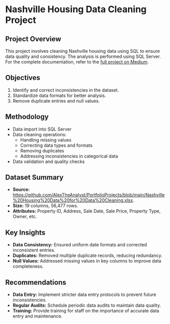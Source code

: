 
# Nashville Housing Data Cleaning Project

## Project Overview
This project involves cleaning Nashville housing data using SQL to ensure data quality and consistency. The analysis is performed using SQL Server. For the complete documentation, refer to the [full project on Medium](https://medium.com/@chelagattabitha6/nashville-housing-data-cleaning-in-sql-4d54fa5fe0eb).

## Objectives
1. Identify and correct inconsistencies in the dataset.
2. Standardize data formats for better analysis.
3. Remove duplicate entries and null values.

## Methodology
- Data import into SQL Server
- Data cleaning operations:
  - Handling missing values
  - Correcting data types and formats
  - Removing duplicates
  - Addressing inconsistencies in categorical data
- Data validation and quality checks

## Dataset Summary
- **Source:** https://github.com/AlexTheAnalyst/PortfolioProjects/blob/main/Nashville%20Housing%20Data%20for%20Data%20Cleaning.xlsx.
- **Size:** 19 columns, 56,477 rows.
- **Attributes:** Property ID, Address, Sale Date, Sale Price, Property Type, Owner, etc.

## Key Insights
- **Data Consistency:** Ensured uniform date formats and corrected inconsistent entries.
- **Duplicates:** Removed multiple duplicate records, reducing redundancy.
- **Null Values:** Addressed missing values in key columns to improve data completeness.

## Recommendations
- **Data Entry:** Implement stricter data entry protocols to prevent future inconsistencies.
- **Regular Audits:** Schedule periodic data audits to maintain data quality.
- **Training:** Provide training for staff on the importance of accurate data entry and maintenance.














